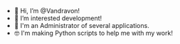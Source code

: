 - 👋 Hi, I’m @Vandravon!
- 👀 I’m interested development!
- 🌱 I'm an Administrator of several applications.
- 🤓 I'm making Python scripts to help me with my work!

<!---
Vandravon/Vandravon is a ✨ special ✨ repository because its `README.md` (this file) appears on your GitHub profile.
You can click the Preview link to take a look at your changes.
--->

